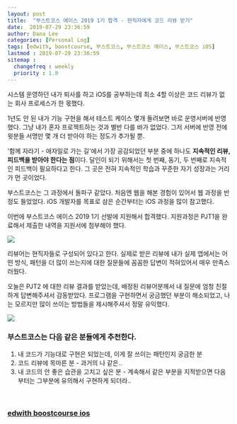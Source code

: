 ```yaml
---
layout: post
title:  "부스트코스 에이스 2019 1기 합격 - 현직자에게 코드 리뷰 받기"
date:  2019-07-29 23:36:59
author: Dana Lee
categories: [Personal Log]
tags: [edwith, boostcourse, 부스트코스, 부스트코스 에이스, 부스트코스 iOS]
lastmod : 2019-07-29 23:36:59
sitemap :
  changefreq : weekly
  priority : 1.0
---
```


시스템 운영하던 내가 퇴사를 하고 iOS를 공부하는데 최소 4할 이상은 코드 리뷰가 없는 회사 프로세스가 한 몫했다. 

1년도 안 된 내가 기능 구현을 해서 테스트 케이스 몇개 돌려보면 바로 운영서버에 반영했다. 그냥 내가 혼자 프로젝트하는 것과 별반 다를 바가 없었다. 그저 서버에 반영 전에 윗분들 서명만 몇 개 더 받아야 하는 정도가 추가될 뿐. 

'함께 자라기 - 애자일로 가는 길'에서 가장 공감되었던 부분 중에 하나도 **지속적인 리뷰, 피드백을 받아야 한다는 점**이다. 달인이 되기 위해서는 첫 번째, 동기, 두 번째로 지속적인 피드백이 필요하다고 한다. 그 곳은 전혀 지속적인 학습과 꾸준한 자기 성장과는 거리가 먼 곳이었다.

부스트코스는 그 과정에서 돌파구 같았다. 처음엔 웹을 해본 경험이 있어서 웹 과정을 반 정도 들었었다. iOS 개발자를 목표로 삼은 순간부터는 iOS 과정을 많이 참고했다.

이번에 부스트코스 에이스 2019 1기 선발에 지원해서 합격했다. 지원과정은 PJT1을 완료해서 제출한 내역을 지원서에 첨부해야 했다. 

![]({{site.url}}/assets/post-image/boostcourse.png)

리뷰어는 현직자들로 구성되어 있다고 한다. 실제로 받은 리뷰에 내가 실제 앱에서는 어떤 방식, 패턴을 더 많이 쓰는지에 대한 질문들에 꼼꼼한 답변이 적혀있어서 매우 만족스러웠다.

오늘은 PJT2 에 대한 리뷰 결과를 받았는데, 배정된 리뷰어분께서 내 질문에 엄청 친절하게 답변해주셔서 감동받았다. 프로그램을 구현하면서 궁금했던 부분이 해소되었고, 나는 모르지만 많이 쓰이는 방법들을 제시해주셔서 정말 유익했다.

![]({{site.url}}/assets/post-image/boostcourse-review.png)

### 부스트코스는 다음 같은 분들에게 추천한다.

1. 내 코드가 기능대로 구현은 되었는데, 이게 잘 쓰이는 패턴인지 궁금한 분
2. 코드 리뷰에 목마른 분 - 과거의 나 같은..
3. 내 코드의 안 좋은 습관을 고치고 싶은 분 - 계속해서 같은 부분을 지적받으면 다음부터는 그부분에 유의해서 구현하게 되더라..

&nbsp;

### [edwith boostcourse ios](https://www.edwith.org/boostcourse-ios)